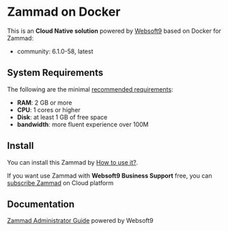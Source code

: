 # Zammad on Docker  

This is an **Cloud Native solution** powered by [Websoft9](https://www.websoft9.com) based on Docker for Zammad:

 - community:  6.1.0-58, latest


## System Requirements

The following are the minimal [recommended requirements](https://github.com/zammad-contrib/docker-zammad/blob/master/README.md):

* **RAM**: 2 GB or more
* **CPU**: 1 cores or higher
* **Disk**: at least 1 GB of free space
* **bandwidth**: more fluent experience over 100M  

## Install

You can install this Zammad by [How to use it?](https://github.com/Websoft9/docker-library#how-to-use-it).   

If you want use Zammad with **Websoft9 Business Support** free, you can [subscribe Zammad](https://www.websoft9.com/apps) on Cloud platform

## Documentation

[Zammad Administrator Guide](https://support.websoft9.com/docs/zammad) powered by Websoft9

